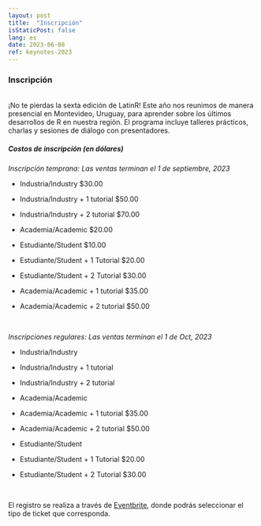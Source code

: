 ```yaml
---
layout: post
title:  "Inscripción"
isStaticPost: false
lang: es
date: 2023-06-08
ref: keynotes-2023
---
```


### Inscripción

<br> ¡No te pierdas la sexta edición de LatinR! Este año nos reunimos de manera presencial en Montevideo, Uruguay, para aprender sobre los últimos desarrollos de R en nuestra región. El programa incluye talleres prácticos, charlas y sesiones de diálogo con presentadores.
<br>

##### Costos de inscripción (en dólares)

_Inscripción temprana: Las ventas terminan el 1 de septiembre, 2023_

- Industria/Industry $30.00

- Industria/Industry + 1 tutorial $50.00

- Industria/Industry + 2 tutorial $70.00

- Academia/Academic $20.00

- Estudiante/Student $10.00

- Estudiante/Student + 1 Tutorial $20.00

- Estudiante/Student + 2 Tutorial $30.00

- Academia/Academic + 1 tutorial $35.00

- Academia/Academic + 2 tutorial $50.00

<br>


_Inscripciones regulares: Las ventas terminan el 1 de Oct, 2023_

- Industria/Industry 

- Industria/Industry + 1 tutorial 

- Industria/Industry + 2 tutorial 

- Academia/Academic 

- Academia/Academic + 1 tutorial $35.00

- Academia/Academic + 2 tutorial $50.00

- Estudiante/Student 

- Estudiante/Student + 1 Tutorial $20.00

- Estudiante/Student + 2 Tutorial $30.00


<br>



El registro se realiza a través de [Eventbrite](https://www.eventbrite.cl/e/latinr-2023-conferencia-latinoamericana-sobre-uso-de-r-en-id-tickets-637517701607?utm-campaign=social&utm-content=attendeeshare&utm-medium=discovery&utm-term=listing&utm-source=cp&aff=escb), donde podrás seleccionar el tipo de ticket que corresponda.
